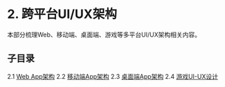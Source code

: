 # 2. 跨平台UI/UX架构

本部分梳理Web、移动端、桌面端、游戏等多平台UI/UX架构相关内容。

## 子目录

2.1 [Web App架构](./2.1%20Web%20App架构.md)
2.2 [移动端App架构](./2.2%20移动端App架构.md)
2.3 [桌面端App架构](./2.3%20桌面端App架构.md)
2.4 [游戏UI-UX设计](./2.4%20游戏UI-UX设计.md) 